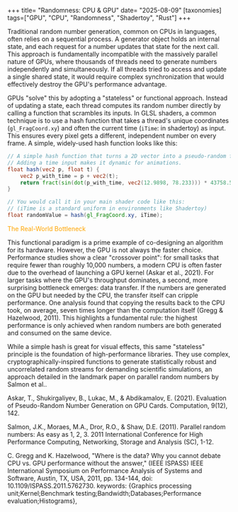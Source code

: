 +++
title= "Randomness: CPU & GPU"
date= "2025-08-09"
[taxonomies]
tags=["GPU", "CPU", "Randomness", "Shadertoy", "Rust"]
+++

Traditional random number generation, common on CPUs in languages, often relies on a sequential process. A generator object holds an internal state, and each request for a number updates that state for the next call. This approach is fundamentally incompatible with the massively parallel nature of GPUs, where thousands of threads need to generate numbers independently and simultaneously. If all threads tried to access and update a single shared state, it would require complex synchronization that would effectively destroy the GPU's performance advantage.

GPUs "solve" this by adopting a "stateless" or functional approach. Instead of updating a state, each thread computes its random number directly by calling a function that scrambles its inputs. In GLSL shaders, a common technique is to use a hash function that takes a thread's unique coordinates (`gl_FragCoord.xy`) and often the current time (`iTime`: in shadertoy) as input. This ensures every pixel gets a different, independent number on every frame. A simple, widely-used hash function looks like this:

```glsl
// A simple hash function that turns a 2D vector into a pseudo-random float.
// Adding a time input makes it dynamic for animations.
float hash(vec2 p, float t) {
    vec2 p_with_time = p + vec2(t);
    return fract(sin(dot(p_with_time, vec2(12.9898, 78.233))) * 43758.5453);
}

// You would call it in your main shader code like this:
// (iTime is a standard uniform in environments like Shadertoy)
float randomValue = hash(gl_FragCoord.xy, iTime);
```
<span style="color:orange;">The Real-World Bottleneck</span>


This functional paradigm is a prime example of co-designing an algorithm for its hardware. However, the GPU is not always the faster choice. Performance studies show a clear "crossover point": for small tasks that require fewer than roughly 10,000 numbers, a modern CPU is often faster due to the overhead of launching a GPU kernel (Askar et al., 2021).
For larger tasks where the GPU's throughput dominates, a second, more surprising bottleneck emerges: data transfer. If the numbers are generated on the GPU but needed by the CPU, the transfer itself can cripple performance. One analysis found that copying the results back to the CPU took, on average, seven times longer than the computation itself (Gregg & Hazelwood, 2011). This highlights a fundamental rule: the highest performance is only achieved when random numbers are both generated and consumed on the same device.

While a simple hash is great for visual effects, this same "stateless" principle is the foundation of high-performance libraries. They use complex, cryptographically-inspired functions to generate statistically robust and uncorrelated random streams for demanding scientific simulations, an approach detailed in the landmark paper on parallel random numbers by Salmon et al..


Askar, T., Shukirgaliyev, B., Lukac, M., & Abdikamalov, E. (2021). Evaluation of Pseudo-Random Number Generation on GPU Cards. Computation, 9(12), 142.

Salmon, J.K., Moraes, M.A., Dror, R.O., & Shaw, D.E. (2011). Parallel random numbers: As easy as 1, 2, 3. 2011 International Conference for High Performance Computing, Networking, Storage and Analysis (SC), 1-12.

C. Gregg and K. Hazelwood, "Where is the data? Why you cannot debate CPU vs. GPU performance without the answer," (IEEE ISPASS) IEEE International Symposium on Performance Analysis of Systems and Software, Austin, TX, USA, 2011, pp. 134-144, doi: 10.1109/ISPASS.2011.5762730. keywords: {Graphics processing unit;Kernel;Benchmark testing;Bandwidth;Databases;Performance evaluation;Histograms},

